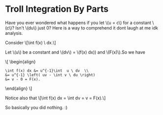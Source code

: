 # Troll Integration By Parts

Have you ever wondered what happens if you let \\(u = c\\) for a constant \\(c\\)? Isn't \\(du\\) just 0? Here is a way to comprehend it dont laugh at me idk analysis.

Consider
\\[\int f(x) \ dx.\\]

Let \\(u\\) be a constant and \\(dv\\) = \\(f(x) dx\)) and \\(F(x)\\).So we have

\\[
\begin{align}

    \int f(x) dx &= u^{-1}\int  u \ dv  \\
    &= u^{-1} \left( uv - \int v \ du \right)
    &= v - 0 = F(x).
\end{align}
\\]

Notice also that
\\[\int f(x) dx = \int dv = v = F(x).\\]

So basically you did nothing. :)